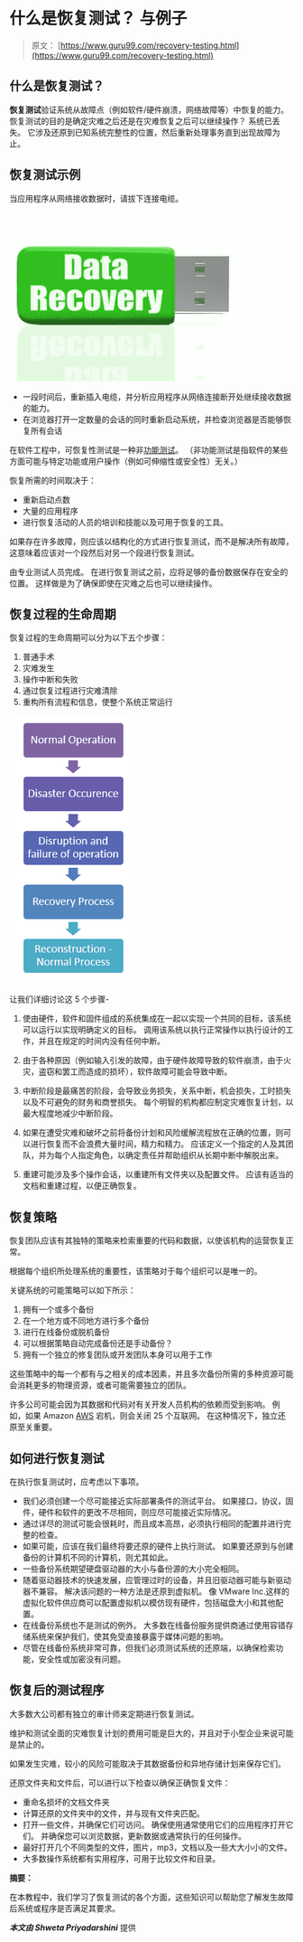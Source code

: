 # 什么是恢复测试？ 与例子

> 原文： [https://www.guru99.com/recovery-testing.html](https://www.guru99.com/recovery-testing.html)

## 什么是恢复测试？

**恢复测试**验证系统从故障点（例如软件/硬件崩溃，网络故障等）中恢复的能力。恢复测试的目的是确定灾难之后还是在灾难恢复之后可以继续操作？ 系统已丢失。 它涉及还原到已知系统完整性的位置，然后重新处理事务直到出现故障为止。

## 恢复测试示例

当应用程序从网络接收数据时，请拔下连接电缆。

![Recovery Testing](img/8e66cd3f5879969b1f4b3af40bb2c2ee.png)

*   一段时间后，重新插入电缆，并分析应用程序从网络连接断开处继续接收数据的能力。
*   在浏览器打开一定数量的会话的同时重新启动系统，并检查浏览器是否能够恢复所有会话

在软件工程中，可恢复性测试是一种非[功能测试](/functional-testing.html)。 （非功能测试是指软件的某些方面可能与特定功能或用户操作（例如可伸缩性或安全性）无关。）

恢复所需的时间取决于：

*   重新启动点数
*   大量的应用程序
*   进行恢复活动的人员的培训和技能以及可用于恢复的工具。

如果存在许多故障，则应该以结构化的方式进行恢复测试，而不是解决所有故障，这意味着应该对一个段然后对另一个段进行恢复测试。

由专业测试人员完成。 在进行恢复测试之前，应将足够的备份数据保存在安全的位置。 这样做是为了确保即使在灾难之后也可以继续操作。

## 恢复过程的生命周期

恢复过程的生命周期可以分为以下五个步骤：

1.  普通手术
2.  灾难发生
3.  操作中断和失败
4.  通过恢复过程进行灾难清除
5.  重构所有流程和信息，使整个系统正常运行

![Recovery Testing in Software Testing: Realistic Test](img/c6062324ee2187408b9237c7e9aa29a1.png)

让我们详细讨论这 5 个步骤-

1.  使由硬件，软件和固件组成的系统集成在一起以实现一个共同的目标，该系统可以运行以实现明确定义的目标。 调用该系统以执行正常操作以执行设计的工作，并且在规定的时间内没有任何中断。

2.  由于各种原因（例如输入引发的故障，由于硬件故障导致的软件崩溃，由于火灾，盗窃和罢工而造成的损坏），软件故障可能会导致中断。

3.  中断阶段是最痛苦的阶段，会导致业务损失，关系中断，机会损失，工时损失以及不可避免的财务和商誉损失。 每个明智的机构都应制定灾难恢复计划，以最大程度地减少中断阶段。

4.  如果在遭受灾难和破坏之前将备份计划和风险缓解流程放在正确的位置，则可以进行恢复而不会浪费大量时间，精力和精力。 应该定义一个指定的人及其团队，并为每个人指定角色，以确定责任并帮助组织从长期中断中解脱出来。

5.  重建可能涉及多个操作会话，以重建所有文件夹以及配置文件。 应该有适当的文档和重建过程，以便正确恢复。

## 恢复策略

恢复团队应该有其独特的策略来检索重要的代码和数据，以使该机构的运营恢复正常。

根据每个组织所处理系统的重要性，该策略对于每个组织可以是唯一的。

关键系统的可能策略可以如下所示：

1.  拥有一个或多个备份
2.  在一个地方或不同地方进行多个备份
3.  进行在线备份或脱机备份
4.  可以根据策略自动完成备份还是手动备份？
5.  拥有一个独立的修复团队或开发团队本身可以用于工作

这些策略中的每一个都有与之相关的成本因素，并且多次备份所需的多种资源可能会消耗更多的物理资源，或者可能需要独立的团队。

许多公司可能会因为其数据和代码对有关开发人员机构的依赖而受到影响。 例如，如果 Amazon [AWS](/aws-tutorial.html) 宕机，则会关闭 25 个互联网。 在这种情况下，独立还原至关重要。

## 如何进行恢复测试

在执行恢复测试时，应考虑以下事项。

*   我们必须创建一个尽可能接近实际部署条件的测试平台。 如果接口，协议，固件，硬件和软件的更改不尽相同，则应尽可能接近实际情况。
*   通过详尽的测试可能会很耗时，而且成本高昂，必须执行相同的配置并进行完整的检查。
*   如果可能，应该在我们最终将要还原的硬件上执行测试。 如果要还原到与创建备份的计算机不同的计算机，则尤其如此。
*   一些备份系统期望硬盘驱动器的大小与备份源的大小完全相同。
*   随着驱动器技术的快速发展，应管理过时的设备，并且旧驱动器可能与新驱动器不兼容。 解决该问题的一种方法是还原到虚拟机。 像 VMware Inc.这样的虚拟化软件供应商可以配置虚拟机以模仿现有硬件，包括磁盘大小和其他配置。
*   在线备份系统也不是测试的例外。 大多数在线备份服务提供商通过使用容错存储系统来保护我们，使其免受直接暴露于媒体问题的影响。
*   尽管在线备份系统非常可靠，但我们必须测试系统的还原端，以确保检索功能，安全性或加密没有问题。

## 恢复后的测试程序

大多数大公司都有独立的审计师来定期进行恢复测试。

维护和测试全面的灾难恢复计划的费用可能是巨大的，并且对于小型企业来说可能是禁止的。

如果发生灾难，较小的风险可能取决于其数据备份和异地存储计划来保存它们。

还原文件夹和文件后，可以进行以下检查以确保正确恢复文件：

*   重命名损坏的文档文件夹
*   计算还原的文件夹中的文件，并与现有文件夹匹配。
*   打开一些文件，并确保它们可访问。 确保使用通常使用它们的应用程序打开它们。 并确保您可以浏览数据，更新数据或通常执行的任何操作。
*   最好打开几个不同类型的文件，图片，mp3，文档以及一些大大小小的文件。
*   大多数操作系统都有实用程序，可用于比较文件和目录。

**摘要：**

在本教程中，我们学习了恢复测试的各个方面，这些知识可以帮助您了解发生故障后系统或程序是否满足其要求。

***本文由 Shweta Priyadarshini*** 提供